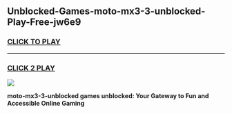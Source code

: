 
## Unblocked-Games-moto-mx3-3-unblocked-Play-Free-jw6e9
<h3>
<a href="https://premium76.site?title=moto-mx3-3-unblocked&ref=18A1">CLICK TO PLAY</a></h3>
<hr>

<h3>
<a href="https://premium76.site?title=moto-mx3-3-unblocked&ref=18A1">CLICK 2 PLAY</a>
  
</h3>

<a href="https://premium76.site?title=moto-mx3-3-unblocked&ref=18A1"><img src="https://clearcache.store/games.png"></a>


**moto-mx3-3-unblocked games unblocked: Your Gateway to Fun and Accessible Online Gaming**

